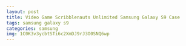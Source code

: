 ```yaml
---
layout: post
title: Video Game Scribblenauts Unlimited Samsung Galaxy S9 Case
tags: samsung galaxy s9
categories: samsung
img: 1C0K3v3ycbtSTi6c2XmDJ9rJ3O0SNQ6wp
---
```


